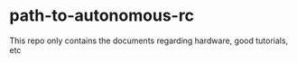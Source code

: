 # path-to-autonomous-rc
This repo only contains the documents regarding hardware, good tutorials, etc
